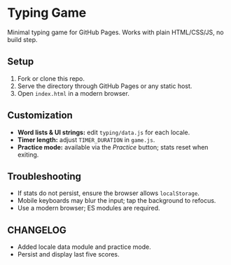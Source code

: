 # Typing Game

Minimal typing game for GitHub Pages. Works with plain HTML/CSS/JS, no build step.

## Setup
1. Fork or clone this repo.
2. Serve the directory through GitHub Pages or any static host.
3. Open `index.html` in a modern browser.

## Customization
- **Word lists & UI strings:** edit `typing/data.js` for each locale.
- **Timer length:** adjust `TIMER_DURATION` in `game.js`.
- **Practice mode:** available via the *Practice* button; stats reset when exiting.

## Troubleshooting
- If stats do not persist, ensure the browser allows `localStorage`.
- Mobile keyboards may blur the input; tap the background to refocus.
- Use a modern browser; ES modules are required.

## CHANGELOG
- Added locale data module and practice mode.
- Persist and display last five scores.
